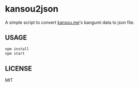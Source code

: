 # kansou2json

A simple script to convert [kansou.me](http://www.kansou.me)'s bangumi data to json file.

## USAGE

```bash
npm install
npm start
```

## LICENSE

MIT

